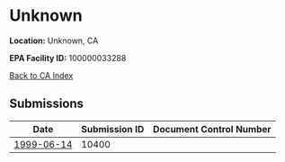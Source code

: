 # Unknown

**Location:** Unknown, CA

**EPA Facility ID:** 100000033288

[Back to CA Index](../../index.md)

## Submissions

| Date | Submission ID | Document Control Number |
|------|--------------|-------------------------|
| [1999-06-14](submissions/10400.md) | 10400 |  |
